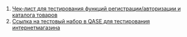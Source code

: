 1. [Чек-лист для тестирования функций регистрации/авторизации и каталога товаров](https://docs.google.com/spreadsheets/d/1IJ7h7LfQWfK-2uNwDUnouZAbqrA1W7ywxlXiBOlEQnU/edit?gid=0#gid=0 "ссылка на чеклист")
2. [Ссылка на тестовый набор в QASE для тестирования интернетмагазина](https://app.qase.io/project/G10?suite=22&previewMode=side "ссылка на тестовый набор Иванян Марине")
